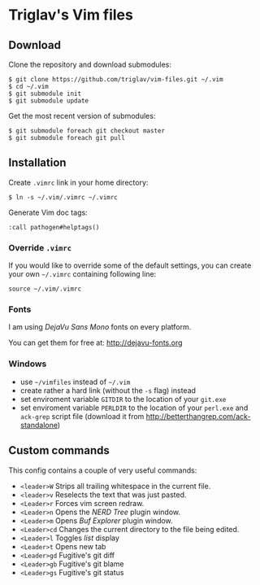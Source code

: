 # Triglav's Vim files

## Download

Clone the repository and download submodules:

    $ git clone https://github.com/triglav/vim-files.git ~/.vim
    $ cd ~/.vim
    $ git submodule init
    $ git submodule update

Get the most recent version of submodules:

    $ git submodule foreach git checkout master
    $ git submodule foreach git pull

## Installation

Create `.vimrc` link in your home directory:

    $ ln -s ~/.vim/.vimrc ~/.vimrc

Generate Vim doc tags:

    :call pathogen#helptags()

### Override `.vimrc`

If you would like to override some of the default settings, you can create your
own `~/.vimrc` containing following line:

    source ~/.vim/.vimrc


### Fonts

I am using _DejaVu Sans Mono_ fonts on every platform.

You can get them for free at: http://dejavu-fonts.org


### Windows

* use `~/vimfiles` instead of `~/.vim`
* create rather a hard link (without the `-s` flag) instead
* set enviroment variable `GITDIR` to the location of your `git.exe`
* set enviroment variable `PERLDIR` to the location of your `perl.exe` and `ack-grep` script file (download it from http://betterthangrep.com/ack-standalone)

## Custom commands

This config contains a couple of very useful commands:

* `<leader>W` Strips all trailing whitespace in the current file.
* `<leader>v` Reselects the text that was just pasted.
* `<Leader>r` Forces vim screen redraw.
* `<Leader>n` Opens the _NERD Tree_ plugin window.
* `<Leader>m` Opens _Buf Explorer_ plugin window.
* `<Leader>cd` Changes the current directory to the file being edited.
* `<Leader>l` Toggles _list_ display
* `<Leader>t` Opens new tab
* `<Leader>gd` Fugitive's git diff
* `<Leader>gb` Fugitive's git blame
* `<Leader>gs` Fugitive's git status

